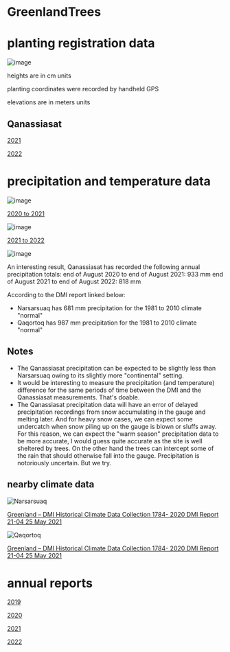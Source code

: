 # GreenlandTrees


# planting registration data

![image](https://github.com/jasonebox/GreenlandTrees/assets/32133350/a0238f1b-c165-4fb9-bb58-9976b387ffa2)

heights are in cm units

planting coordinates were recorded by handheld GPS

elevations are in meters units

## Qanassiasat

[2021](./geodata/2021_Qanassiasat_GreenlandTrees.csv)

[2022](./geodata/2022_Qanassiasat_GreenlandTrees.csv)

# precipitation and temperature data

![image](https://github.com/jasonebox/GreenlandTrees/assets/32133350/d432085f-a20a-4b00-88ad-982873e0e12a)

[2020 to 2021](./precipitation_temperature_gauge/QANASIASSAT_UTC_2020-2021.csv)

![image](https://github.com/jasonebox/GreenlandTrees/assets/32133350/c338c4a8-088d-4cd6-bce8-a3508a21ab80)

[2021 to 2022](./precipitation_temperature_gauge/QANASIASSAT_UTC_2021-2022.csv)

![image](https://github.com/jasonebox/GreenlandTrees/assets/32133350/4737e4e4-d3eb-4185-a7f9-ea576f0b6692)

An interesting result, Qanassiasat has recorded the following annual precipitation totals:
end of August 2020 to end of August 2021: 933 mm 
end of August 2021 to end of August 2022: 818 mm

According to the DMI report linked below:
- Narsarsuaq has 681 mm precipitation for the 1981 to 2010 climate "normal"
- Qaqortoq has 987 mm precipitation for the 1981 to 2010 climate "normal"

## Notes

- The Qanassiasat precipitation can be expected to be slightly less than Narsarsuaq owing to its slightly more "continental" setting.
- It would be interesting to measure the precipitation (and temperature) difference for the same periods of time between the DMI and the Qanassiasat measurements. That's doable.
- The Qanassiasat precipitation data will have an error of delayed precipitation recordings from snow accumulating in the gauge and melting later. And for heavy snow cases, we can expect some undercatch when snow piling up on the gauge is blown or sluffs away. For this reason, we can expect the "warm season" precipitation data to be more accurate, I would guess quite accurate as the site is well sheltered by trees. On the other hand the trees can intercept some of the rain that should otherwise fall into the gauge. Precipitation is notoriously uncertain. But we try.

## nearby climate data

![Narsarsuaq](https://github.com/jasonebox/GreenlandTrees/assets/32133350/7512a7d9-199b-4a34-8ab6-ccbce8f64b6b)

[Greenland – DMI Historical
Climate Data Collection 1784-
2020
DMI Report 21-04
25 May 2021](https://www.dmi.dk/fileadmin/Rapporter/2021/DMIRep21-04.pdf)

![Qaqortoq](https://github.com/jasonebox/GreenlandTrees/assets/32133350/9abfbccf-b90f-4e3d-a9eb-4402620e3e51)

[Greenland – DMI Historical
Climate Data Collection 1784-
2020
DMI Report 21-04
25 May 2021](https://www.dmi.dk/fileadmin/Rapporter/2021/DMIRep21-04.pdf)

# annual reports

[2019](./annual_reports/field_report_Greenland_Trees_2019.pdf)

[2020](./annual_reports/field_report_Greenland_Trees_2020.pdf)

[2021](./annual_reports/field_report_Greenland_Trees_2021.pdf)

[2022](./annual_reports/field_report_Greenland_Trees_2022.pdf)
